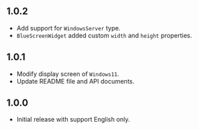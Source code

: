 ## 1.0.2
- Add support for `WindowsServer` type.
- `BlueScreenWidget` added custom `width` and `height` properties.

## 1.0.1
- Modify display screen of `Windows11`.
- Update README file and API documents.

## 1.0.0
- Initial release with support English only.
